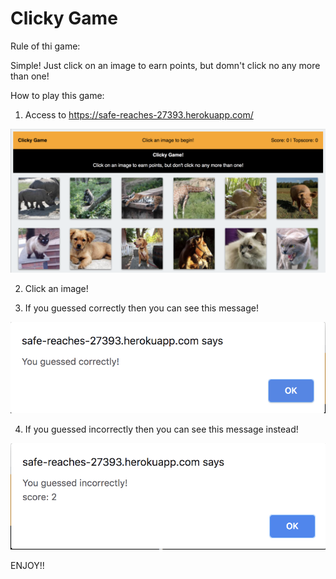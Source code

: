 # Clicky Game

Rule of thi game:

Simple! Just click on an image to earn points, but domn't click no any more than one!


How to play this game:

1. Access to https://safe-reaches-27393.herokuapp.com/

![image1](https://github.com/pikopiri127/react-game1/blob/master/clicky-gane-main.png)

2. Click an image!

3. If you guessed correctly then you can see this message!

![image2](https://github.com/pikopiri127/react-game1/blob/master/clicky-game-message1.png)

4. If you guessed incorrectly then you can see this message instead!

![image3](https://github.com/pikopiri127/react-game1/blob/master/clicky-game-message2.png)


ENJOY!!
